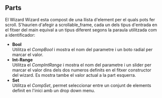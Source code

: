 ## Parts

El Wizard Wizard esta compost de una llista d'element per el quals pots fer scroll.
S'haurien d'afegir a scrollable_frame, cada un dels tipus d'entrada en el fitxer del main equival a un tipus diferent 
segons la paraula utilitzada com a identificador:

- **Bool** \
Utilitza el _CompBool_ i mostra el nom del parametre i un boto radial per marcar el valor.
- **Int-Range** \
Utilitza el _CompIntRange_ i mostra el nom del parametre i un slider per marcar el valor dins dels dos numeros definits en el fitxer constructor del wizard.
Es mostra tambe el valor actual a la part esquerra.
- **Set** \
Utilitza el *CompSet*, permet seleccionar entre un conjunt de elements definit en l'inici amb un drop down menu.
